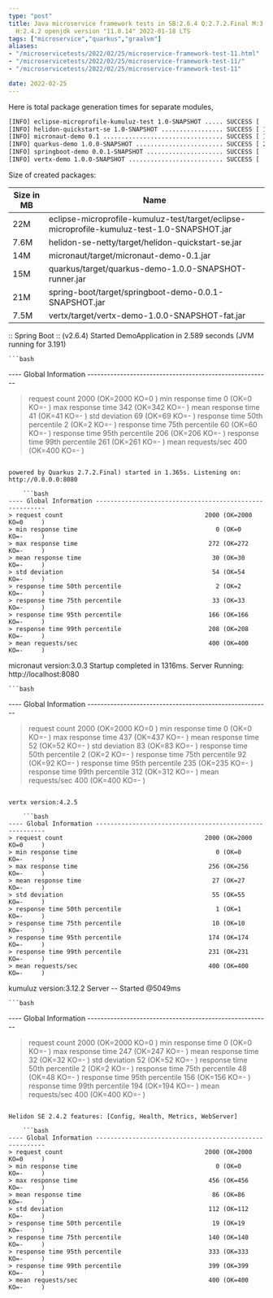 ```yaml
---
type: "post"
title: Java microservice framework tests in SB:2.6.4 Q:2.7.2.Final M:3.3.3 V:4.2.5
  H:2.4.2 openjdk version "11.0.14" 2022-01-18 LTS
tags: ["microservice","quarkus","graalvm"]
aliases:
- "/microservicetests/2022/02/25/microservice-framework-test-11.html"
- "/microservicetests/2022/02/25/microservice-framework-test-11/"
- "/microservicetests/2022/02/25/microservice-framework-test-11"

date: 2022-02-25
---
```

 
Here is total package generation times for separate modules,
```bash
[INFO] eclipse-microprofile-kumuluz-test 1.0-SNAPSHOT ..... SUCCESS [  5.241 s]
[INFO] helidon-quickstart-se 1.0-SNAPSHOT ................. SUCCESS [ 12.952 s]
[INFO] micronaut-demo 0.1 ................................. SUCCESS [ 10.003 s]
[INFO] quarkus-demo 1.0.0-SNAPSHOT ........................ SUCCESS [ 22.185 s]
[INFO] springboot-demo 0.0.1-SNAPSHOT ..................... SUCCESS [  0.855 s]
[INFO] vertx-demo 1.0.0-SNAPSHOT .......................... SUCCESS [  4.559 s]
```
Size of created packages:

| Size in MB |  Name |
|------------|-------|
| 22M | eclipse-microprofile-kumuluz-test/target/eclipse-microprofile-kumuluz-test-1.0-SNAPSHOT.jar |
| 7.6M | helidon-se-netty/target/helidon-quickstart-se.jar |
| 14M | micronaut/target/micronaut-demo-0.1.jar |
| 15M | quarkus/target/quarkus-demo-1.0.0-SNAPSHOT-runner.jar |
| 21M | spring-boot/target/springboot-demo-0.0.1-SNAPSHOT.jar |
| 7.5M | vertx/target/vertx-demo-1.0.0-SNAPSHOT-fat.jar |


:: Spring Boot :: (v2.6.4) Started DemoApplication in 2.589 seconds (JVM running for 3.191)

    ```bash
---- Global Information --------------------------------------------------------
> request count                                       2000 (OK=2000   KO=0     )
> min response time                                      0 (OK=0      KO=-     )
> max response time                                    342 (OK=342    KO=-     )
> mean response time                                    41 (OK=41     KO=-     )
> std deviation                                         69 (OK=69     KO=-     )
> response time 50th percentile                          2 (OK=2      KO=-     )
> response time 75th percentile                         60 (OK=60     KO=-     )
> response time 95th percentile                        206 (OK=206    KO=-     )
> response time 99th percentile                        261 (OK=261    KO=-     )
> mean requests/sec                                    400 (OK=400    KO=-     )
```

powered by Quarkus 2.7.2.Final) started in 1.365s. Listening on: http://0.0.0.0:8080

    ```bash
---- Global Information --------------------------------------------------------
> request count                                       2000 (OK=2000   KO=0     )
> min response time                                      0 (OK=0      KO=-     )
> max response time                                    272 (OK=272    KO=-     )
> mean response time                                    30 (OK=30     KO=-     )
> std deviation                                         54 (OK=54     KO=-     )
> response time 50th percentile                          2 (OK=2      KO=-     )
> response time 75th percentile                         33 (OK=33     KO=-     )
> response time 95th percentile                        166 (OK=166    KO=-     )
> response time 99th percentile                        208 (OK=208    KO=-     )
> mean requests/sec                                    400 (OK=400    KO=-     )
```

micronaut version:3.0.3 Startup completed in 1316ms. Server Running: http://localhost:8080

    ```bash
---- Global Information --------------------------------------------------------
> request count                                       2000 (OK=2000   KO=0     )
> min response time                                      0 (OK=0      KO=-     )
> max response time                                    437 (OK=437    KO=-     )
> mean response time                                    52 (OK=52     KO=-     )
> std deviation                                         83 (OK=83     KO=-     )
> response time 50th percentile                          2 (OK=2      KO=-     )
> response time 75th percentile                         92 (OK=92     KO=-     )
> response time 95th percentile                        235 (OK=235    KO=-     )
> response time 99th percentile                        312 (OK=312    KO=-     )
> mean requests/sec                                    400 (OK=400    KO=-     )
```

vertx version:4.2.5

    ```bash
---- Global Information --------------------------------------------------------
> request count                                       2000 (OK=2000   KO=0     )
> min response time                                      0 (OK=0      KO=-     )
> max response time                                    256 (OK=256    KO=-     )
> mean response time                                    27 (OK=27     KO=-     )
> std deviation                                         55 (OK=55     KO=-     )
> response time 50th percentile                          1 (OK=1      KO=-     )
> response time 75th percentile                         10 (OK=10     KO=-     )
> response time 95th percentile                        174 (OK=174    KO=-     )
> response time 99th percentile                        231 (OK=231    KO=-     )
> mean requests/sec                                    400 (OK=400    KO=-     )
```

kumuluz version:3.12.2 Server -- Started @5049ms

    ```bash
---- Global Information --------------------------------------------------------
> request count                                       2000 (OK=2000   KO=0     )
> min response time                                      0 (OK=0      KO=-     )
> max response time                                    247 (OK=247    KO=-     )
> mean response time                                    32 (OK=32     KO=-     )
> std deviation                                         52 (OK=52     KO=-     )
> response time 50th percentile                          2 (OK=2      KO=-     )
> response time 75th percentile                         48 (OK=48     KO=-     )
> response time 95th percentile                        156 (OK=156    KO=-     )
> response time 99th percentile                        194 (OK=194    KO=-     )
> mean requests/sec                                    400 (OK=400    KO=-     )
```

Helidon SE 2.4.2 features: [Config, Health, Metrics, WebServer]

    ```bash
---- Global Information --------------------------------------------------------
> request count                                       2000 (OK=2000   KO=0     )
> min response time                                      0 (OK=0      KO=-     )
> max response time                                    456 (OK=456    KO=-     )
> mean response time                                    86 (OK=86     KO=-     )
> std deviation                                        112 (OK=112    KO=-     )
> response time 50th percentile                         19 (OK=19     KO=-     )
> response time 75th percentile                        140 (OK=140    KO=-     )
> response time 95th percentile                        333 (OK=333    KO=-     )
> response time 99th percentile                        399 (OK=399    KO=-     )
> mean requests/sec                                    400 (OK=400    KO=-     )
```
